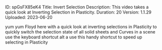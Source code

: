 ID: spGsFX85eK4
Title: Invert Selection
Description: This video takes a quick look at Inverting Selection in Plasticity.
Duration: 20
Version: 1.1.29
Uploaded: 2023-06-20

yum yum
Floyd here with a quick look at
inverting selections in Plasticity to
quickly switch the selection state of
all solid sheets and Curves in a scene
use the keyboard shortcut alt a use this
handy shortcut to speed up selecting in
Plasticity
